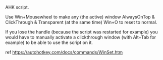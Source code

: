 AHK script.

Use Win+Mousewheel to make any (the active) window AlwaysOnTop & ClickThrough & Transparent (at the same time)
Win+O to reset to normal.

If you lose the handle (because the script was restarted for example) you would have to manually activate
a clickthrough window (with Alt+Tab for example) to be able to use the script on it.

ref https://autohotkey.com/docs/commands/WinSet.htm
